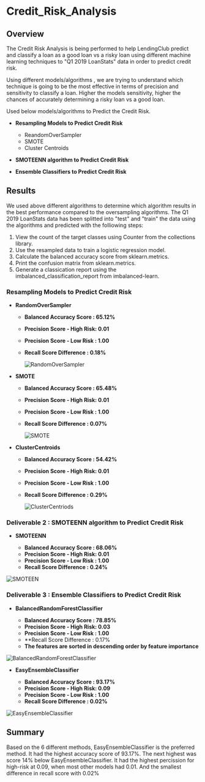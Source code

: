 # Credit_Risk_Analysis

## Overview 

The Credit Risk Analysis is being performed to help LendingClub predict and classify a loan as a good loan vs a risky loan using different machine learning techniques to "Q1 2019 LoanStats" data in order to predict credit risk. 

Using different models/algorithms , we are trying to understand which technique is going to be the most effective in terms of precision and sensitivity to classify a loan. Higher the models sensitivity, higher the chances of accurately determining a risky loan vs a good loan.

Used below models/algorithms to Predict the Credit Risk.

* **Resampling Models to Predict Credit Risk**
  * ReandomOverSampler
  * SMOTE
  * Cluster Centroids
 
* **SMOTEENN algorithm to Predict Credit Risk**

* **Ensemble Classifiers to Predict Credit Risk**

## Results 

We used above different algorithms to determine which algorithm results in the best performance compared to the oversampling algorithms. The Q1 2019 LoanStats data has been splitted into "test" and "train" the data using the algorithms and predicted with the folliowing steps:

1) View the count of the target classes using Counter from the collections library.
2) Use the resampled data to train a logistic regression model.
3) Calculate the balanced accuracy score from sklearn.metrics.
4) Print the confusion matrix from sklearn.metrics.
5) Generate a classication report using the imbalanced_classification_report from imbalanced-learn.

### Resampling Models to Predict Credit Risk

* **RandomOverSampler**

  * **Balanced Accuracy Score    : 65.12%**
  * **Precision Score - High Risk: 0.01**
  * **Precision Score - Low Risk : 1.00**
  * **Recall Score Difference    : 0.18%**

    ![RandomOverSampler](https://github.com/raajasrini/Credit_Risk_Analysis/blob/main/images/1-Oversampling.png)

* **SMOTE**

  * **Balanced Accuracy Score    : 65.48%**
  * **Precision Score - High Risk: 0.01**
  * **Precision Score - Low Risk : 1.00**
  * **Recall Score Difference    : 0.07%**

    ![SMOTE](https://github.com/raajasrini/Credit_Risk_Analysis/blob/main/images/2-SMOTE.png)

* **ClusterCentroids**

  * **Balanced Accuracy Score    : 54.42%**
  * **Precision Score - High Risk: 0.01**
  * **Precision Score - Low Risk : 1.00**
  * **Recall Score Difference    : 0.29%**
 
     ![ClusterCentriods](https://github.com/raajasrini/Credit_Risk_Analysis/blob/main/images/3-ClusterCentriods.png)

 
### Deliverable 2 :  SMOTEENN algorithm to Predict Credit Risk

* **SMOTEENN**

  * **Balanced Accuracy Score    : 68.06%**
  * **Precision Score - High Risk: 0.01**
  * **Precision Score - Low Risk : 1.00**
  * **Recall Score Difference    : 0.24%**
 
 ![SMOTEEN](https://github.com/raajasrini/Credit_Risk_Analysis/blob/main/images/4-SMOTEEN.png)


### Deliverable 3 :  Ensemble Classifiers to Predict Credit Risk

* **BalancedRandomForestClassifier**

  * **Balanced Accuracy Score    : 78.85%**
  * **Precision Score - High Risk: 0.03**
  * **Precision Score - Low Risk : 1.00**
  * **Recall Score Difference    : 0.17%
  * **The features are sorted in descending order by feature importance**
 
![BalancedRandomForestClassifier](https://github.com/raajasrini/Credit_Risk_Analysis/blob/main/images/5-BRF.png)

* **EasyEnsembleClassifier** 

  * **Balanced Accuracy Score    : 93.17%**
  * **Precision Score - High Risk: 0.09**
  * **Precision Score - Low Risk : 1.00**
  * **Recall Score Difference    : 0.02%**
 
 ![EasyEnsembleClassifier](https://github.com/raajasrini/Credit_Risk_Analysis/blob/main/images/6-EE.png)

 
## Summary 

Based on the 6 different methods, EasyEnsembleClassifier is the preferred method. It had the highest accuracy score of 93.17%. The next highest was score 14% below EasyEnsembleClassifier. It had the highest percission for high-risk at 0.09, when most other models had 0.01. And the smallest difference in recall score with 0.02%
